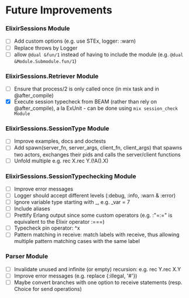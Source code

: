 # Future Improvements

### ElixirSessions Module
- [ ] Add custom options  (e.g. use STEx, logger: :warn)
- [ ] Replace throws by Logger
- [ ] allow `@dual &fun/1` instead of having to include the module (e.g. `@dual &Module.Submodule.fun/1`)

### ElixirSessions.Retriever Module
- [ ] Ensure that process/2 is only called once (in mix task and in @after_compile)
- [x] Execute session typecheck from BEAM (rather than rely on @after_compile), a la ExUnit - can be done using `mix session_check Module`

### ElixirSessions.SessionType Module
- [ ] Improve examples, docs and doctests
- [ ] Add spawn(server_fn, server_args, client_fn, client_args) that spawns two actors, exchanges their pids and calls the server/client functions
- [ ] Unfold multiple e.g. rec X.rec Y.(!A().X)

### ElixirSessions.SessionTypechecking Module
- [ ] Improve error messages
- [ ] Logger should accept different levels (:debug, :info, :warn & :error)
- [ ] Ignore variable type starting with _, e.g. _var = 7
- [ ] Include aliases
- [ ] Prettify Erlang output since some custom operators (e.g. :"=:=" is equivalent to the Elixir operator :===)
- [ ] Typecheck pin operator: ^x
- [ ] Pattern matching in receive: match labels with receive, thus allowing multiple pattern matching cases with the same label

### Parser Module
- [ ] Invalidate unused and infinite (or empty) recursion: e.g. rec Y.rec X.Y
- [ ] Improve error messages (e.g. replace {:illegal, '#'})
- [ ] Maybe convert branches with one option to receive statements (resp. Choice for send operations)
